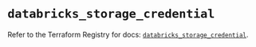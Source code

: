 # `databricks_storage_credential`

Refer to the Terraform Registry for docs: [`databricks_storage_credential`](https://registry.terraform.io/providers/databricks/databricks/1.33.0/docs/resources/storage_credential).
